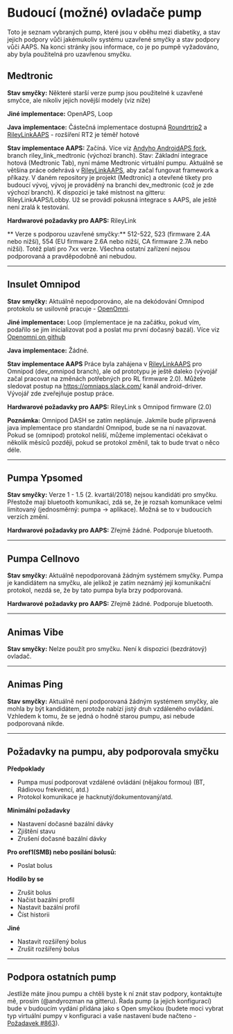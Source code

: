 # Budoucí (možné) ovladače pump

Toto je seznam vybraných pump, které jsou v oběhu mezi diabetiky, a stav jejich podpory vůči jakémukoliv systému uzavřené smyčky a stav podpory vůči AAPS. Na konci stránky jsou informace, co je po pumpě vyžadováno, aby byla použitelná pro uzavřenou smyčku.

## Medtronic

**Stav smyčky:** Některé starší verze pump jsou použitelné k uzavřené smyčce, ale nikoliv jejich novější modely (viz níže)

**Jiné implementace:** OpenAPS, Loop

**Java implementace:** Částečná implementace dostupná [Roundrtrip2](https://github.com/TC2013/Roundtrip2) a [RileyLinkAAPS](https://github.com/andyrozman/RileyLinkAAPS) - rozšíření RT2 je téměř hotové

**Stav implementace AAPS:** Začíná. Více viz [Andyho AndroidAPS fork](https://github.com/andyrozman/AndroidAPS), branch riley_link_medtronic (výchozí branch). Stav: Základní integrace hotová (Medtronic Tab), nyní máme Medtronic virtuální pumpu. Aktuálně se většina práce odehrává v [RileyLinkAAPS](https://github.com/andyrozman/RileyLinkAAPS), aby začal fungovat framework a příkazy. V daném repository je projekt (Medtronic) a otevřené tikety pro budoucí vývoj, vývoj je prováděný na branchi dev_medtronic (což je zde výchozí branch). K dispozici je také místnost na gitteru: RileyLinkAAPS/Lobby. Už se provádí pokusná integrace s AAPS, ale ještě není zralá k testování.

**Hardwarové požadavky pro AAPS:** RileyLink

** Verze s podporou uzavřené smyčky:** 512-522, 523 (firmware 2.4A nebo nižší), 554 (EU firmware 2.6A nebo nižší, CA firmware 2.7A nebo nižší). Totéž platí pro 7xx verze. Všechna ostatní zařízení nejsou podporovaná a pravděpodobně ani nebudou.

* * *

## Insulet Omnipod

**Stav smyčky:** Aktuálně nepodporováno, ale na dekódování Omnipod protokolu se usilovně pracuje - [OpenOmni](http://www.openomni.org/).

**Jiné implementace:** Loop (implementace je na začátku, pokud vím, podařilo se jim inicializovat pod a poslat mu první dočasný bazál). Více viz [Openomni on github](https://github.com/openaps/openomni)

**Java implementace:** Žádné.

**Stav implementace AAPS** Práce byla zahájena v [RileyLinkAAPS](https://github.com/andyrozman/RileyLinkAAPS) pro Omnipod (dev_omnipod branch), ale od prototypu je ještě daleko (vývojář začal pracovat na změnách potřebných pro RL firmware 2.0). Můžete sledovat postup na https://omniaps.slack.com/ kanál android-driver. Vývojář zde zveřejňuje postup práce.

**Hardwarové požadavky pro AAPS:** RileyLink s Omnipod firmware (2.0)

**Poznámka:** Omnipod DASH se zatím neplánuje. Jakmile bude připravená java implementace pro standardní Omnipod, bude se na ní navazovat. Pokud se (omnipod) protokol neliší, můžeme implementaci očekávat o několik měsíců později, pokud se protokol změnil, tak to bude trvat o něco déle.

* * *

## Pumpa Ypsomed

**Stav smyčky:** Verze 1 - 1.5 (2. kvartál/2018) nejsou kandidáti pro smyčku. Přestože mají bluetooth komunikaci, zdá se, že je rozsah komunikace velmi limitovaný (jednosměrný: pumpa -> aplikace). Možná se to v budoucích verzích změní.

**Hardwarové požadavky pro AAPS:** Zřejmě žádné. Podporuje bluetooth.

* * *

## Pumpa Cellnovo

**Stav smyčky:** Aktuálně nepodporovaná žádným systémem smyčky. Pumpa je kandidátem na smyčku, ale jelikož je zatím neznámý její komunikační protokol, nezdá se, že by tato pumpa byla brzy podporovaná.

**Hardwarové požadavky pro AAPS:** Zřejmě žádné. Podporuje bluetooth.

* * *

## Animas Vibe

**Stav smyčky:** Nelze použít pro smyčku. Není k dispozici (bezdrátový) ovladač.

* * *

## Animas Ping

**Stav smyčky:** Aktuálně není podporovaná žádným systémem smyčky, ale mohla by být kandidátem, protože nabízí jistý druh vzdáleného ovládání. Vzhledem k tomu, že se jedná o hodně starou pumpu, asi nebude podporovaná nikde.

* * *

## Požadavky na pumpu, aby podporovala smyčku

**Předpoklady**

- Pumpa musí podporovat vzdálené ovládání (nějakou formou) (BT, Rádiovou frekvencí, atd.)
- Protokol komunikace je hacknutý/dokumentovaný/atd.

**Minimální požadavky**

- Nastavení dočasné bazální dávky
- Zjištění stavu
- Zrušení dočasné bazální dávky

**Pro oref1(SMB) nebo posílání bolusů:**

- Poslat bolus

**Hodilo by se**

- Zrušit bolus
- Načíst bazální profil
- Nastavit bazální profil
- Číst historii 

**Jiné**

- Nastavit rozšířený bolus
- Zrušit rozšířený bolus

* * *

## Podpora ostatních pump

Jestliže máte jinou pumpu a chtěli byste k ní znát stav podpory, kontaktujte mě, prosím (@andyrozman na gitteru). Řada pump (a jejich konfigurací) bude v budoucím vydání přidána jako s Open smyčkou (budete moci vybrat typ virtuální pumpy v konfiguraci a vaše nastavení bude načteno - [Požadavek #863](https://github.com/MilosKozak/AndroidAPS/issues/863)).